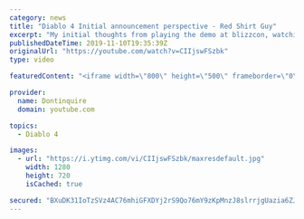 ```yaml
---
category: news
title: "Diablo 4 Initial announcement perspective - Red Shirt Guy"
excerpt: "My initial thoughts from playing the demo at blizzcon, watching the developer interviews, and listening to the wacky Q&A from the systems and features panel."
publishedDateTime: 2019-11-10T19:35:39Z
originalUrl: "https://youtube.com/watch?v=CIIjswFSzbk"
type: video

featuredContent: "<iframe width=\"800\" height=\"500\" frameborder=\"0\" src=\"https://www.youtube.com/embed/CIIjswFSzbk\" allow=\"accelerometer; autoplay; encrypted-media; gyroscope; picture-in-picture\" allowfullscreen></iframe>"

provider:
  name: Dontinquire
  domain: youtube.com

topics:
  - Diablo 4

images:
  - url: "https://i.ytimg.com/vi/CIIjswFSzbk/maxresdefault.jpg"
    width: 1280
    height: 720
    isCached: true

secured: "BXuDK31IoTzSVz4AC76mhiGFXDYj2rS9Qo76mY9zKpMnzJ8slrrjgUazia6ZJai2vkl1NS1NdsX25fCoSgtz29P2BETbzS1499AVDhE09B/mKERToCnAtZRlPx/w0HcKt/Tv0W1Sl3Rdcitd4mp4ZkVlpVJzAflB45ZdGh7tkKpWjUFmcCWkV0T7k//aBzkyg0KNKgdHlQroYQ/nj4PQYJXFAq4EtmBJUckgo+EXqHvWBlvVhKAFST+gQb5RJFT0GgC1jt7bA31xTUhE+b7/lw/n5YAupCh6SbH2DrxvcoHAB5LKuwaoe6o0hPMmAzFnDbBlpFWAhrl3cVfDMbt6b99MIDKLR4jTaS/E6eNyisOywK3fwh2vPmflpaDc7YpJhrvzPxY6USy80h2fv9YUCPCjMVih91J0RCRecX6psy9f1D9ZBpbvx6xo5H7TVlz3;ldFue4VExszV5Yn2/dj1ow=="
---
```


